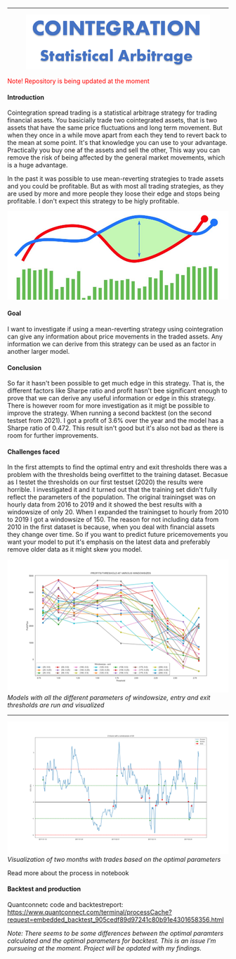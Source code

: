 ----
<p align="center">
  <img src="img/Cointegration.png" />
</p>

<span style="color:red">Note! Repository is being updated at the moment</span>

#### Introduction
Cointegration spread trading is a statistical arbitrage strategy for trading financial assets. You basicially trade two cointegrated assets, that is two assets that have the same price fluctuations and long term movement. But when they once in a while move apart from each they tend to revert back to the mean at some point. It's that knowledge you can use to your advantage.
Practically you buy one af the assets and sell the other, This way you can remove the risk of being affected by the general market movements, which is a huge advantage. 

In the past it was possible to use mean-reverting strategies to trade assets and you could be profitable. But as with most all trading strategies, as they are used by more and more people they loose their edge and stops being profitable. I don't expect this strategy to be higly profitable.

![Graphs](img/Github_graphs.jpg)

#### Goal
I want to investigate if using a mean-reverting strategy using cointegration can give any information about price movements in the traded assets. Any information we can derive from this strategy can be used as an factor in another larger model.

#### Conclusion
So far it hasn't been possible to get much edge in this strategy. That is, the different factors like Sharpe ratio and profit hasn't bee significant enough to prove that we can derive any useful information or edge in this strategy. There is however room for more investigation as it migt be possible to improve the strategy.
When running a second backtest (on the second testset from 2021). I got a profit of 3.6% over the year and the model has a Sharpe ratio of 0.472. This result isn't good but it's also not bad as there is room for further improvements.

#### Challenges faced
In the first attempts to find the optimal entry and exit thresholds there was a problem with the thresholds being overfittet to the training dataset. Becasue as I testet the thresholds on our first testset (2020) the results were horrible. I investigated it and it turned out that the training set didn't fully reflect the parameters of the population. The original trainingset was on hourly data from 2016 to 2019 and it showed the best results with a windowsize of only 20. When I expanded the trainingset to hourly from 2010 to 2019 I got a windowsize of 150. The reason for not including data from 2010 in the first dataset is because, when you deal with financial assets they change over time. So if you want to predict future pricemovements you want your model to put it's emphasis on the latest data and preferably remove older data as it might skew you model.

![Thresholds](img/Profits.png)
*Models with all the different parameters of windowsize, entry and exit thresholds are run and visualized*

---

![Trades](img/trades.png)
*Visualization of two months with trades based on the optimal parameters*

Read more about the process in notebook


#### Backtest and production
Quantconnetc code and backtestreport:</br>
https://www.quantconnect.com/terminal/processCache?request=embedded_backtest_905cedf89d97241c80b91e4301658356.html

*Note: There seems to be some differences between the optimal paramters calculated and the optimal parameters for backtest. This is an issue I'm pursueing at the moment. Project will be opdated with my findings.*

<!--stackedit_data:
eyJoaXN0b3J5IjpbNzQxNzgxMTQ2LDU1NzY3NDQwMCwxNDU2NT
M4NTQ2LC0xNDk5NTI1Mjc3LDUyNjU5OTQ1NCwtNTQyODQzMjE4
LDE3NzE5MDMwODEsMjAwMzg2ODY1MywxMjkxOTczMDIsMTg1NT
Y0OTg5NywxMzM5NTU3MTczLDE5Njc5Mjc1NTQsMTEzMzU5MDc4
MiwtMTQzMzc5ODA3MSwtMTMxMzQzODE2Miw0NTg0NjI5NzIsLT
EwMDMwODA2MTIsLTM2ODE4NDEyOF19
-->